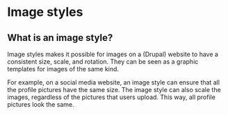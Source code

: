 # Image styles

## What is an image style?

Image styles makes it possible for images on a (Drupal) website to have a consistent size, scale, and rotation. They can be seen
as a graphic templates for images of the same kind.

For example, on a social media website, an image style can ensure that all the profile pictures have the same size. The image style can also scale the images, regardless of the pictures that users upload. This way, all profile pictures look the same.
